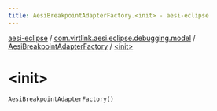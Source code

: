 ```yaml
---
title: AesiBreakpointAdapterFactory.<init> - aesi-eclipse
---
```


[aesi-eclipse](../../index.html) / [com.virtlink.aesi.eclipse.debugging.model](../index.html) / [AesiBreakpointAdapterFactory](index.html) / [&lt;init&gt;](.)

# &lt;init&gt;

`AesiBreakpointAdapterFactory()`